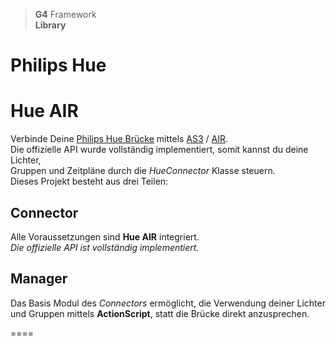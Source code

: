 > __G4__ Framework  
  **Library**  

Philips Hue  
=============
  
# **Hue AIR**  
  
    
Verbinde Deine [Philips Hue Brücke](http://my.meethue.com/de-de/) mittels [AS3](http://de.m.wikipedia.org/wiki/ActionScript) / [AIR](http://get.adobe.com/air).  
Die offizielle API wurde vollständig implementiert, somit kannst du deine Lichter,  
Gruppen und Zeitpläne durch die _HueConnector_ Klasse steuern.  
Dieses Projekt besteht aus drei Teilen: 
  
  
  
  
## Connector  
  
  
Alle Voraussetzungen sind **Hue AIR** integriert.  
_Die offizielle API ist vollständig implementiert._  
  
  
  
  
## Manager  
  
  
Das Basis Modul des _Connectors_ ermöglicht, die Verwendung deiner Lichter und Gruppen mittels **ActionScript**, statt die Brücke direkt anzusprechen.  
  
  
====  


  
  

